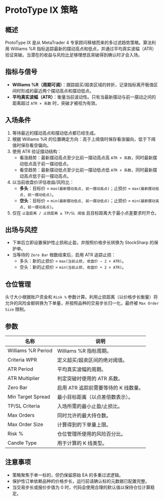 # ProtoType IX 策略

## 概述
ProtoType IX 是从 MetaTrader 4 专家顾问移植而来的多过滤趋势策略。算法利用 Williams %R 指标追踪最新的摆动高点和低点，并通过平均真实波幅（ATR）验证突破。当潜在的收益与风险比足够理想且突破得到确认时才会入场。

## 指标与信号
- **Williams %R（周期可调）**：跟踪超买/超卖区域的转折，记录指标离开极值区间时形成的最近两个摆动高点和摆动低点。
- **平均真实波幅（ATR）**：衡量当前波动性。只有当最新摆动与前一摆动之间的距离超过 `ATR × 系数` 时，突破才被视为有效。

## 入场条件
1. 等待最近的摆动高点和摆动低点都已经生成。
2. 根据 Williams %R 的位置确定方向：高于上阈值时保存看涨偏向，低于下阈值时保存看空偏向。
3. 使用 ATR 验证摆动结构：
   - 看涨趋势：最新摆动高点至少比前一摆动高点高 `ATR × 系数`，同时最新摆动低点高于前一摆动低点。
   - 看空趋势：最新摆动低点至少比前一摆动低点低 `ATR × 系数`，同时最新摆动高点低于前一摆动高点。
4. 以当前收盘价评估收益/风险比：
   - **多头**：目标价 = `max(最新摆动高点, 前一摆动高点)`；止损价 = `max(最新摆动低点, 前一摆动低点)`。
   - **空头**：目标价 = `min(最新摆动低点, 前一摆动低点)`；止损价 = `min(最新摆动高点, 前一摆动高点)`。
5. 仅在 `止盈距离 / 止损距离 ≥ TP/SL 阈值` 且目标距离大于最小点差要求时开仓。

## 出场与风控
- 下单后立即设置保护性止损和止盈，并按照价格步长转换为 StockSharp 的保护单。
- 当等待的 `Zero Bar` 根数结束后，启用 ATR 追踪止损：
  - 多头：新的止损价 = `max(当前止损, 收盘价 − 2 × ATR)`。
  - 空头：新的止损价 = `min(当前止损, 收盘价 + 2 × ATR)`。

## 仓位管理
头寸大小根据账户资金和 `Risk %` 参数计算。利用止损距离（以价格步长衡量）将允许的风险金额转换为下单量，并按照品种的交易步长归一化，最终被 `Max Order Size` 限制。

## 参数
| 名称 | 说明 |
| --- | --- |
| Williams %R Period | Williams %R 指标周期。 |
| Criteria WPR | 定义超买/超卖区间的绝对阈值。 |
| ATR Period | 平均真实波幅的周期。 |
| ATR Multiplier | 判定突破时使用的 ATR 系数。 |
| Zero Bar | 启用 ATR 追踪前需要等待的 K 线数量。 |
| Min Target Spread | 最小目标距离（以点差倍数表示）。 |
| TP/SL Criteria | 入场所需的最小止盈/止损比。 |
| Max Orders | 同时允许的最大持仓数。 |
| Max Order Size | 计算得到的下单量上限。 |
| Risk % | 仓位管理所使用的风险百分比。 |
| Candle Type | 用于计算的 K 线类型。 |

## 注意事项
- 策略聚焦于单一标的，但仍保留原始 EA 的多重过滤逻辑。
- 保护性订单依赖品种的价格步长，运行前请确认标的元数据已配置完整。
- 当交易步长或报价步值为 0 时，代码会使用合理的默认值以保持仓位计算稳定。

